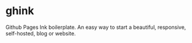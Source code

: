 ghink
=====

Github Pages Ink boilerplate. An easy way to start a beautiful, responsive, self-hosted, blog or website.
